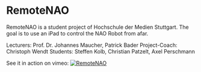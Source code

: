 RemoteNAO
=========

RemoteNAO is a student project of Hochschule der Medien Stuttgart.
The goal is to use an iPad to control the NAO Robot from afar.

Lecturers: Prof. Dr. Johannes Maucher, Patrick Bader
Project-Coach: Christoph Wendt
Students: Steffen Kolb, Christian Patzelt, Axel Perschmann

See it in action on vimeo:
[![RemoteNAO](https://i.vimeocdn.com/video/418551172_960.jpg)](https://vimeo.com/60152166)
